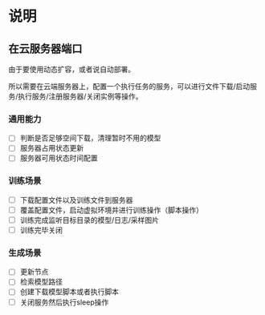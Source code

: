 # 说明

## 在云服务器端口

由于要使用动态扩容，或者说自动部署。

所以需要在云端服务器上，配置一个执行任务的服务，可以进行文件下载/启动服务/执行服务/注册服务器/关闭实例等操作。

### 通用能力
- [ ] 判断是否足够空间下载，清理暂时不用的模型
- [ ] 服务器占用状态更新
- [ ] 服务器可用状态时间配置

### 训练场景
- [ ] 下载配置文件以及训练文件到服务器
- [ ] 覆盖配置文件，启动虚拟环境并进行训练操作（脚本操作）
- [ ] 训练完成监听目标目录的模型/日志/采样图片
- [ ] 训练完毕关闭

### 生成场景
- [ ] 更新节点
- [ ] 检索模型路径
- [ ] 创建下载模型脚本或者执行脚本
- [ ] 关闭服务然后执行sleep操作 
